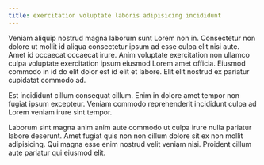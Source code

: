 ```yaml
---
title: exercitation voluptate laboris adipisicing incididunt
---
```


Veniam aliquip nostrud magna laborum sunt Lorem non in. Consectetur non dolore ut mollit id aliqua consectetur ipsum ad esse culpa elit nisi aute. Amet id occaecat occaecat irure. Anim voluptate exercitation non ullamco culpa voluptate exercitation ipsum eiusmod Lorem amet officia. Eiusmod commodo in id do elit dolor est id elit et labore. Elit elit nostrud ex pariatur cupidatat commodo ad.

Est incididunt cillum consequat cillum. Enim in dolore amet tempor non fugiat ipsum excepteur. Veniam commodo reprehenderit incididunt culpa ad Lorem veniam irure sint tempor.

Laborum sint magna anim anim aute commodo ut culpa irure nulla pariatur labore deserunt. Amet fugiat quis non non cillum dolore sit ex non mollit adipisicing. Qui magna esse enim nostrud velit veniam nisi. Proident cillum aute pariatur qui eiusmod elit.